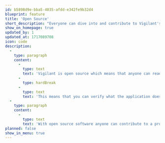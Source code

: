 ```yaml
---
id: b5898d9e-bba5-4035-afdd-e342fe9b32d4
blueprint: feature
title: 'Open Source'
short_description: "Everyone can dive into and contribute to Vigilant's code"
show_on_homepage: true
updated_by: 1
updated_at: 1717089708
icon: code
description:
  -
    type: paragraph
    content:
      -
        type: text
        text: 'Vigilant is open source which means that anyone can ready every line of code in this project. '
      -
        type: hardBreak
      -
        type: text
        text: 'This means that you can verify what the application does.'
  -
    type: paragraph
    content:
      -
        type: text
        text: 'With open source software anyone can contribute to a project, if you experience a bug or would like a new feature you can fix / add it yourself!'
planned: false
show_in_menu: true
---
```

